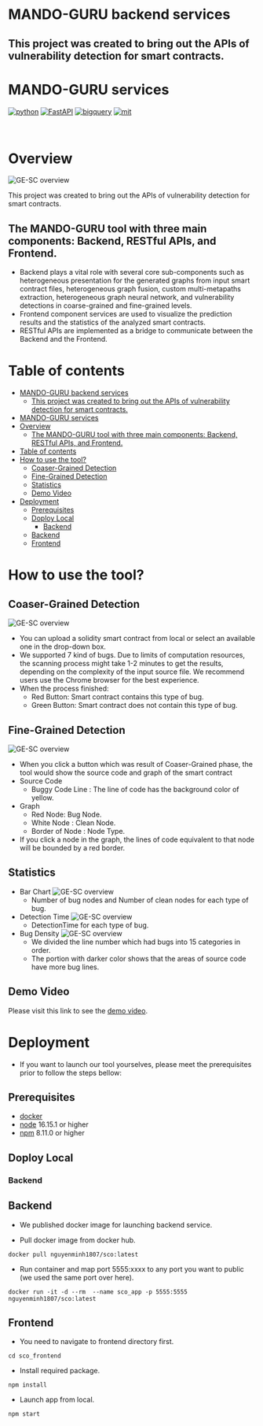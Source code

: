 # MANDO-GURU backend services

## This project was created to bring out the APIs of vulnerability detection for smart contracts.


# MANDO-GURU services
<p>
    <a href="https://www.python.org/" target="blank_"><img alt="python" src="https://img.shields.io/badge/python-3.8.9-green" /></a>
    <a href="https://fastapi.tiangolo.com/" target="blank_"><img alt="FastAPI" src="https://img.shields.io/badge/FastAPI-0.78.0-yellowgreen" /></a>
    <a href="https://reactjs.org/" target="blank_"><img alt="bigquery" src="https://img.shields.io/badge/ReactJs-18.2.0-red" /></a>
    <a href="https://opensource.org/licenses/MIT" target="blank_"><img alt="mit" src="https://img.shields.io/badge/License-MIT-blue.svg" /></a>
</p>
<br/>

# Overview
![GE-SC overview](./assets/Overview.png)

This project was created to bring out the APIs of vulnerability detection for smart contracts.

## The MANDO-GURU tool with three main components: Backend, RESTful APIs, and Frontend.
- Backend plays a vital role with several core sub-components such as heterogeneous presentation for the generated graphs from input smart contract files, heterogeneous graph fusion, custom multi-metapaths extraction, heterogeneous graph neural network, and vulnerability detections in coarse-grained and fine-grained levels.
- Frontend component services are used to visualize the prediction results and the statistics of the analyzed smart contracts.
- RESTful APIs are implemented as a bridge to communicate between the Backend and the Frontend.

# Table of contents
- [MANDO-GURU backend services](#mando-guru-backend-services)
  - [This project was created to bring out the APIs of vulnerability detection for smart contracts.](#this-project-was-created-to-bring-out-the-apis-of-vulnerability-detection-for-smart-contracts)
- [MANDO-GURU services](#mando-guru-services)
- [Overview](#overview)
  - [The MANDO-GURU tool with three main components: Backend, RESTful APIs, and Frontend.](#the-mando-guru-tool-with-three-main-components-backend-restful-apis-and-frontend)
- [Table of contents](#table-of-contents)
- [How to use the tool?](#how-to-use-the-tool)
  - [Coaser-Grained Detection](#coaser-grained-detection)
  - [Fine-Grained Detection](#fine-grained-detection)
  - [Statistics](#statistics)
  - [Demo Video](#demo-video)
- [Deployment](#deployment)
  - [Prerequisites](#prerequisites)
  - [Doploy Local](#doploy-local)
    - [Backend](#backend)
  - [Backend](#backend-1)
  - [Frontend](#frontend)

# How to use the tool?
## Coaser-Grained Detection
![GE-SC overview](./assets/onClickDetail.png)
- You can upload a solidity smart contract from local or select an available one in the drop-down box.
- We supported 7 kind of bugs. Due to limits of computation resources, the scanning process might take 1-2 minutes to get the results, depending on the complexity of the input source file. We recommend users use the Chrome browser for the best experience.
- When the process finished:
    - Red Button: Smart contract contains this type of bug.
    - Green Button: Smart contract does not contain this type of bug.

## Fine-Grained Detection
![GE-SC overview](./assets/mando-detection-screenshot.png)
- When you click a button which was result of Coaser-Grained phase, the tool would show the source code and graph of the smart contract
- Source Code
    - Buggy Code Line : The line of code has the background color of yellow.
- Graph 
    - Red Node: Bug Node.
    - White Node : Clean Node.
    - Border of Node : Node Type.
- If you click a node in the graph, the lines of code equivalent to that node will be bounded by a red border.

## Statistics
- Bar Chart
![GE-SC overview](./assets/BarChart.png)
  - Number of bug nodes and Number of clean nodes for each type of bug.
- Detection Time
![GE-SC overview](./assets/DetectionTime.png)
  - DetectionTime for each type of bug.
- Bug Density
![GE-SC overview](./assets/BugDensity.png)
  - We divided the line number which had bugs into 15 categories in order.
  - The portion with darker color shows that the areas of source code have more bug lines.
## Demo Video
Please visit this link to see the [demo video](http://mandoguru.com/demo-video).

# Deployment
- If you want to launch our tool yourselves, please meet the prerequisites prior to follow the steps bellow:

## Prerequisites
- [docker](https://docs.docker.com/engine/install/)
- [node](https://nodejs.org/en/download/) 16.15.1 or higher
- [npm](https://docs.npmjs.com/downloading-and-installing-node-js-and-npm) 8.11.0 or higher

## Doploy Local

### Backend

## Backend
- We published docker image for launching backend service.

- Pull docker image from docker hub.
```
docker pull nguyenminh1807/sco:latest
```

- Run container and map port 5555:xxxx to any port you want to public (we used the same port over here).
```
docker run -it -d --rm  --name sco_app -p 5555:5555 nguyenminh1807/sco:latest
```

## Frontend
- You need to navigate to frontend directory first.
```
cd sco_frontend
```

- Install required package.
```
npm install
```

- Launch app from local.
```
npm start
```
